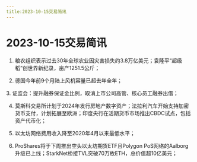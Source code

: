```yaml
---
title:2023-10-15交易简讯
---
```

# 2023-10-15交易简讯
1. 粮农组织表示过去30年全球农业因灾害损失约3.8万亿美元；袁隆平“超级稻”创世界新纪录，亩产1251.5公斤；

2. 德国今年前9个月陆上风机容量已超去年全年；

3. 证监会：提升融券保证金比例，取消上市公司高管、核心员工融券出借；

4. 莫斯科交易所计划于2024年发行房地产数字资产；法拉利汽车开始支持加密货币支付，计划拓展至欧洲；印度央行在活期货币市场推出CBDC试点，包括资产代币化；

5. 以太坊网络费用收入降至2020年4月以来最低水平；

6. ProShares将于下周推出空头以太坊期货ETF且Polygon PoS网络的Aalborg升级已上线；StarkNet桥接TVL突破70万枚ETH，总价值超10亿美元；